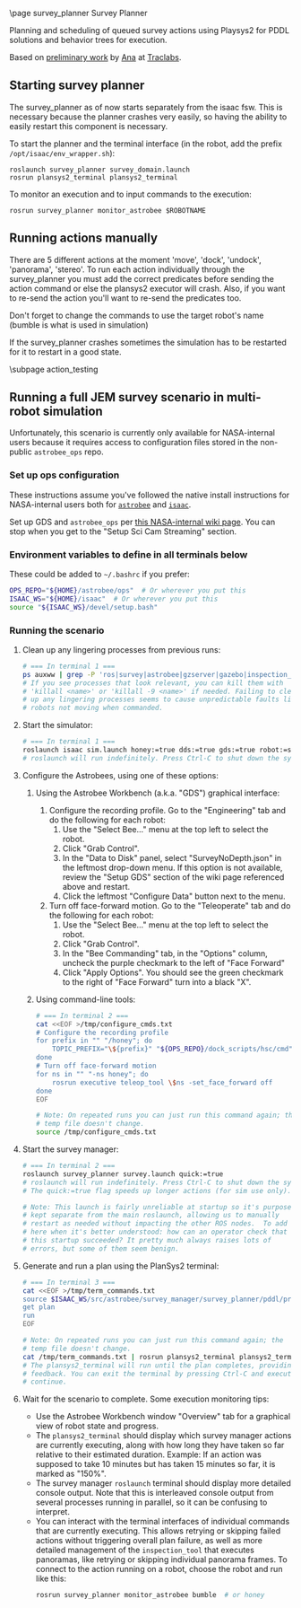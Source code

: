 \page survey_planner Survey Planner

Planning and scheduling of queued survey actions using Playsys2 for PDDL solutions and behavior trees for execution.

Based on [preliminary work](https://github.com/traclabs/astrobee_task_planning_ws) by [Ana](https://github.com/ana-GT) at [Traclabs](https://traclabs.com).

## Starting survey planner

The survey_planner as of now starts separately from the isaac fsw. This is necessary because the planner crashes very easily, so having the ability to easily restart this component is necessary.

To start the planner and the terminal interface (in the robot, add the prefix `/opt/isaac/env_wrapper.sh`):

    roslaunch survey_planner survey_domain.launch
    rosrun plansys2_terminal plansys2_terminal

To monitor an execution and to input commands to the execution:

    rosrun survey_planner monitor_astrobee $ROBOTNAME

## Running actions manually

There are 5 different actions at the moment 'move', 'dock', 'undock', 'panorama', 'stereo'.
To run each action individually through the survey_planner you must add the correct predicates before sending the action command or else the plansys2 executor will crash. Also, if you want to re-send the action you'll want to re-send the predicates too.

Don't forget to change the commands to use the target robot's name (bumble is what is used in simulation)

If the survey_planner crashes sometimes the simulation has to be restarted for it to restart in a good state.

\subpage action_testing

## Running a full JEM survey scenario in multi-robot simulation

Unfortunately, this scenario is currently only available for
NASA-internal users because it requires access to configuration files
stored in the non-public `astrobee_ops` repo.

### Set up ops configuration

These instructions assume you've followed the native install
instructions for NASA-internal users both for
[`astrobee`](https://github.com/nasa/astrobee/blob/develop/doc/general_documentation/NASA_INSTALL.md)
and [`isaac`](https://github.com/nasa/isaac/blob/develop/INSTALL.md).

Set up GDS and `astrobee_ops` per [this NASA-internal wiki
page](https://babelfish.arc.nasa.gov/confluence/display/FFFSW/Running+GDS+in+Linux). You
can stop when you get to the "Setup Sci Cam Streaming" section.

### Environment variables to define in all terminals below

These could be added to `~/.bashrc` if you prefer:
```bash
OPS_REPO="${HOME}/astrobee/ops"  # Or wherever you put this
ISAAC_WS="${HOME}/isaac"  # Or wherever you put this
source "${ISAAC_WS}/devel/setup.bash"
```

### Running the scenario

1. Clean up any lingering processes from previous runs:
   ```bash
   # === In terminal 1 ===
   ps auxww | grep -P 'ros|survey|astrobee|gzserver|gazebo|inspection_tool'
   # If you see processes that look relevant, you can kill them with
   # 'killall <name>' or 'killall -9 <name>' if needed. Failing to clean
   # up any lingering processes seems to cause unpredictable faults like
   # robots not moving when commanded.
   ```

2. Start the simulator:
   ```bash
   # === In terminal 1 ===
   roslaunch isaac sim.launch honey:=true dds:=true gds:=true robot:=sim_pub
   # roslaunch will run indefinitely. Press Ctrl-C to shut down the system.
   ```

3. Configure the Astrobees, using one of these options:
   1. Using the Astrobee Workbench (a.k.a. "GDS") graphical interface:
      1. Configure the recording profile. Go to the "Engineering" tab
         and do the following for each robot:
         1. Use the "Select Bee..." menu at the top left to select the robot.
         2. Click "Grab Control".
         3. In the "Data to Disk" panel, select "SurveyNoDepth.json" in the
            leftmost drop-down menu. If this option is not available,
            review the "Setup GDS" section of the wiki page referenced
            above and restart.
         4. Click the leftmost "Configure Data" button next to the menu.
      2. Turn off face-forward motion. Go to the "Teleoperate" tab and do
         the following for each robot:
         1. Use the "Select Bee..." menu at the top left to select the robot.
         2. Click "Grab Control".
         3. In the "Bee Commanding" tab, in the "Options" column,
            uncheck the purple checkmark to the left of "Face Forward"
         4. Click "Apply Options". You should see the green checkmark to
            the right of "Face Forward" turn into a black "X".

   2. Using command-line tools:
      ```bash
      # === In terminal 2 ===
      cat <<EOF >/tmp/configure_cmds.txt
      # Configure the recording profile
      for prefix in "" "/honey"; do
          TOPIC_PREFIX="\${prefix}" "${OPS_REPO}/dock_scripts/hsc/cmd" -c bagger -config "${OPS_REPO}/gds/ControlStationConfig/DataToDisk-ISAAC/SurveyNoDepth.json"
      done
      # Turn off face-forward motion
      for ns in "" "-ns honey"; do
          rosrun executive teleop_tool \$ns -set_face_forward off
      done
      EOF

      # Note: On repeated runs you can just run this command again; the
      # temp file doesn't change.
      source /tmp/configure_cmds.txt
      ```

4. Start the survey manager:
   ```bash
   # === In terminal 2 ===
   roslaunch survey_planner survey.launch quick:=true
   # roslaunch will run indefinitely. Press Ctrl-C to shut down the system.
   # The quick:=true flag speeds up longer actions (for sim use only).

   # Note: This launch is fairly unreliable at startup so it's purposefully
   # kept separate from the main roslaunch, allowing us to manually
   # restart as needed without impacting the other ROS nodes.  To add
   # here when it's better understood: how can an operator check that
   # this startup succeeded? It pretty much always raises lots of
   # errors, but some of them seem benign.
   ```

5. Generate and run a plan using the PlanSys2 terminal:
   ```bash
   # === In terminal 3 ===
   cat <<EOF >/tmp/term_commands.txt
   source $ISAAC_WS/src/astrobee/survey_manager/survey_planner/pddl/problem_jem_survey.ps2.pddl
   get plan
   run
   EOF

   # Note: On repeated runs you can just run this command again; the
   # temp file doesn't change.
   cat /tmp/term_commands.txt | rosrun plansys2_terminal plansys2_terminal
   # The plansys2_terminal will run until the plan completes, providing status
   # feedback. You can exit the terminal by pressing Ctrl-C and execution will
   # continue.
   ```

6. Wait for the scenario to complete. Some execution monitoring tips:
   - Use the Astrobee Workbench window "Overview" tab for a graphical
     view of robot state and progress.
   - The `plansys2_terminal` should display which survey manager actions
     are currently executing, along with how long they have taken so far
     relative to their estimated duration. Example: If an action was
     supposed to take 10 minutes but has taken 15 minutes so far, it is
     marked as "150%".
   - The survey manager `roslaunch` terminal should display more
     detailed console output.  Note that this is interleaved console
     output from several processes running in parallel, so it can be
     confusing to interpret.
   - You can interact with the terminal interfaces of individual
     commands that are currently executing. This allows retrying or
     skipping failed actions without triggering overall plan failure, as
     well as more detailed management of the `inspection_tool` that
     executes panoramas, like retrying or skipping individual panorama
     frames. To connect to the action running on a robot, choose the
     robot and run like this:
     ```bash
     rosrun survey_planner monitor_astrobee bumble  # or honey
     ```
